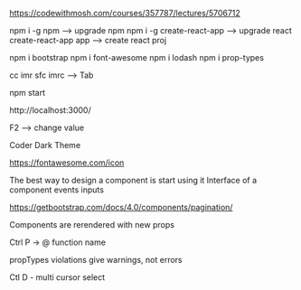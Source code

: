 
https://codewithmosh.com/courses/357787/lectures/5706712

npm i -g npm                --> upgrade npm
npm i -g create-react-app   --> upgrade react
create-react-app app        --> create react proj

npm i bootstrap		npm i font-awesome
npm i lodash
npm i prop-types

cc imr sfc imrc                --> Tab

npm start

http://localhost:3000/

F2                         --> change value

Coder Dark Theme

https://fontawesome.com/icon

The best way to design a component is start using it
    Interface of a component
        events
        inputs

https://getbootstrap.com/docs/4.0/components/pagination/

Components are rerendered with new props

Ctrl P -> @ function name

propTypes violations give warnings, not errors

Ctl D           - multi cursor select







